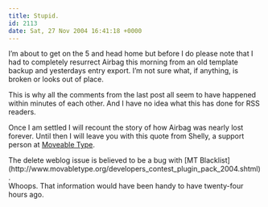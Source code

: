 ```yaml
---
title: Stupid.
id: 2113
date: Sat, 27 Nov 2004 16:41:18 +0000
---
```


I’m about to get on the 5 and head home but before I do please note that I had to completely resurrect Airbag this morning from an old template backup and yesterdays entry export. I’m not sure what, if anything, is broken or looks out of place.  

This is why all the comments from the last post all seem to have happened within minutes of each other. And I have no idea what this has done for <span class="caps">RSS</span> readers.  

Once I am settled I will recount the story of how Airbag was nearly lost forever. Until then I will leave you with this quote from Shelly, a support person at [Moveable Type](http://www.movabletype.org).



<div class="quote">The delete weblog issue is believed to be a bug with [MT Blacklist](http://www.movabletype.org/developers_contest_plugin_pack_2004.shtml).</div>Whoops. That information would have been handy to have twenty-four hours ago.






